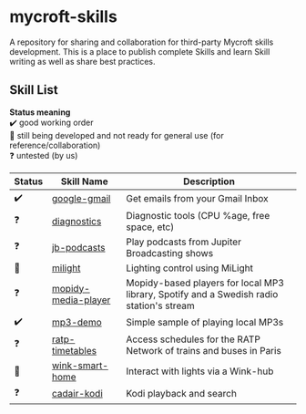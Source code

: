 # mycroft-skills
A repository for sharing and collaboration for third-party Mycroft skills  
development.  This is a place to publish complete Skills and learn Skill  
writing as well as share best practices.

## Skill List

**Status meaning**  
:heavy_check_mark: good working order  
:construction:     still being developed and not ready for general use (for reference/collaboration)  
:question:         untested (by us)


| Status              | Skill Name                                             | Description                           |  
| ------------------- | ------------------------------------------------------ | ------------------------------------- |  
| :heavy_check_mark:  | [google-gmail](../../wiki/SKILL-google-gmail)          | Get emails from your Gmail Inbox      |  
| :question:          | [diagnostics](../../wiki/SKILL-diagnostics)            | Diagnostic tools (CPU %age, free space, etc) |
| :question:          | [jb-podcasts](../../wiki/SKILL-jb-podcasts)            | Play podcasts from Jupiter Broadcasting shows |
| :construction:      | [milight](../../wiki/SKILL-milight)                    | Lighting control using MiLight |
| :question:          | [mopidy-media-player](../../wiki/SKILL-mopidy-media-player) | Mopidy-based players for local MP3 library, Spotify and a Swedish radio station's stream |
| :heavy_check_mark:  | [mp3-demo](../../wiki/SKILL-mp3-demo)                  | Simple sample of playing local MP3s   |
| :question:          | [ratp-timetables](../../wiki/SKILL-ratp-timetables)    | Access schedules for the RATP Network of trains and buses in Paris |
| :construction:      | [wink-smart-home](../../wiki/SKILLL-wink-smart-home)   | Interact with lights via a Wink-hub   |  
| :question:          | [cadair-kodi](../../wiki/SKILL-cadair-kodi)            | Kodi playback and search              |

